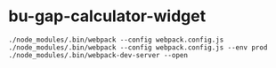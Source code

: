 # bu-gap-calculator-widget

```
./node_modules/.bin/webpack --config webpack.config.js
./node_modules/.bin/webpack --config webpack.config.js --env prod
./node_modules/.bin/webpack-dev-server --open
```
